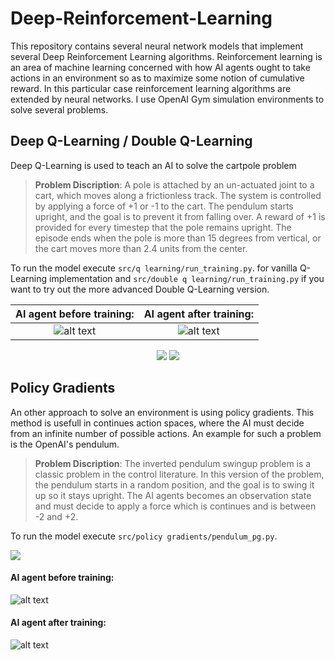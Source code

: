 # Deep-Reinforcement-Learning

This repository contains several neural network models that implement several Deep Reinforcement Learning algorithms. Reinforcement learning is an area of machine learning concerned with how AI agents ought to take actions in an environment so as to maximize some notion of cumulative reward. In this particular case reinforcement learning algorithms are extended by neural networks. I use OpenAI Gym simulation environments to solve several problems. 

## Deep Q-Learning / Double Q-Learning

Deep Q-Learning is used to teach an AI to solve the cartpole problem


> **Problem Discription**: A pole is attached by an un-actuated joint to a cart, which moves along a frictionless track. The system is controlled by applying a force of +1 or -1 to the cart. The pendulum starts upright, and the goal is to prevent it from falling over. A reward of +1 is provided for every timestep that the pole remains upright. The episode ends when the pole is more than 15 degrees from vertical, or the cart moves more than 2.4 units from the center.

To run the model execute `src/q learning/run_training.py`. for vanilla Q-Learning implementation and `src/double q learning/run_training.py` if you want to try out the more advanced Double Q-Learning version.


AI agent before training:            |  AI agent after training:
:-------------------------:|:-------------------------:
![alt text](https://github.com/artem-oppermann/Deep-Reinforcement-Learning/blob/master/gif%20samples/cartpole_before.gif)  |  ![alt text](https://github.com/artem-oppermann/Deep-Reinforcement-Learning/blob/master/gif%20samples/cartpole_after4.gif)


<p align="center">
  <img src="https://github.com/artem-oppermann/Deep-Reinforcement-Learning/blob/master/gif%20samples/cartpole_before.gif">
  <img src="https://github.com/artem-oppermann/Deep-Reinforcement-Learning/blob/master/gif%20samples/cartpole_after4.gif">
</p>


## Policy Gradients

An other approach to solve an environment is using policy gradients. This method is usefull in continues action spaces, where the AI must decide from an infinite number of possible actions. An example for such a problem is the OpenAI's pendulum.

> **Problem Discription**: The inverted pendulum swingup problem is a classic problem in the control literature. In this version of the problem, the pendulum starts in a random position, and the goal is to swing it up so it stays upright. The AI agents becomes an observation state and must decide to apply a force which is continues and is between -2 and +2.

To run the model execute `src/policy gradients/pendulum_pg.py`. 


<img src="https://github.com/artem-oppermann/Deep-Reinforcement-Learning/blob/master/gif%20samples/pendulum_before.gif">

#### AI agent before training:

![alt text](https://github.com/artem-oppermann/Deep-Reinforcement-Learning/blob/master/gif%20samples/pendulum_before.gif )

#### AI agent after training:

![alt text](https://github.com/artem-oppermann/Deep-Reinforcement-Learning/blob/master/gif%20samples/pendulum_after.gif)


